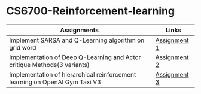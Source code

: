# CS6700-Reinforcement-learning


| Assignments      | Links |
| ----------- | ----------- |
| Implement SARSA and  Q-Learning algorithm on grid word | [Assignment 1](https://github.com/kankancs21m026/CS6700-Reinforcement-learning/tree/main/PA1)       |
| Implementation of Deep Q-Learning and Actor critique Methods(3 variants)   | [Assignment 2](https://github.com/kankancs21m026/CS6700-Reinforcement-learning/tree/main/PA1)            |
| Implementation of hierarchical reinforcement learning on OpenAI Gym Taxi V3  | [Assignment 3](https://github.com/kankancs21m026/CS6700-Reinforcement-learning/tree/main/PA3)|


